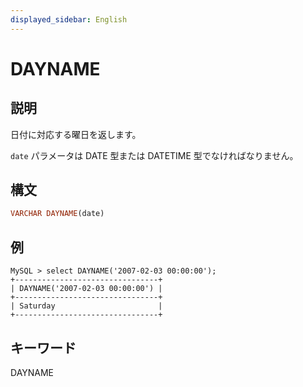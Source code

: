 ```yaml
---
displayed_sidebar: English
---
```


# DAYNAME

## 説明

日付に対応する曜日を返します。

`date` パラメータは DATE 型または DATETIME 型でなければなりません。

## 構文

```Haskell
VARCHAR DAYNAME(date)
```

## 例

```Plain Text
MySQL > select DAYNAME('2007-02-03 00:00:00');
+--------------------------------+
| DAYNAME('2007-02-03 00:00:00') |
+--------------------------------+
| Saturday                       |
+--------------------------------+
```

## キーワード

DAYNAME
